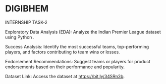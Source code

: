 # DIGIBHEM

INTERNSHIP TASK-2

Exploratory Data Analysis (EDA): Analyze the Indian Premier League dataset using Python .

Success Analysis: Identify the most successful teams, top-performing players, and factors contributing to team wins or losses.

Endorsement Recommendations: Suggest teams or players for product endorsements based on their performance and popularity.

Dataset Link: Access the dataset at https://bit.ly/34SRn3b.

